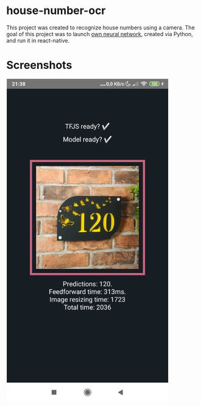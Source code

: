 # house-number-ocr

This project was created to recognize house numbers using a camera.
The goal of this project was to launch [own neural network](https://github.com/kirillzyusko/deeplearning/blob/master/4/lab.ipynb),
created via Python, and run it in react-native.

# Screenshots

<img src="demo.jpg?raw=true">
